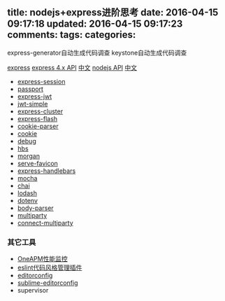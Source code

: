 title: nodejs+express进阶思考
date: 2016-04-15 09:17:18
updated: 2016-04-15 09:17:23
comments:
tags:
categories:
---

express-generator自动生成代码调查
keystone自动生成代码调查

[express](http://expressjs.com/)
[express 4.x API](http://expressjs.com/en/api.html) [中文](http://www.expressjs.com.cn/4x/api.html)
[nodejs API](https://nodejs.org/docs/latest/api/) [中文](http://nodeapi.ucdok.com/#/api/)

+ [express-session](https://www.npmjs.com/package/express-session)
+ [passport](https://www.npmjs.com/package/passport)
+ [express-jwt](https://www.npmjs.com/package/express-jwt)
+ [jwt-simple](https://www.npmjs.com/package/jwt-simple)
+ [express-cluster](https://www.npmjs.com/package/express-cluster)
+ [express-flash](https://www.npmjs.com/package/express-flash)
+ [cookie-parser](https://www.npmjs.com/package/cookie-parser)
+ [cookie](https://www.npmjs.com/package/cookie)
+ [debug](https://www.npmjs.com/package/debug)
+ [hbs](https://www.npmjs.com/package/hbs)
+ [morgan](https://www.npmjs.com/package/morgan)
+ [serve-favicon](https://www.npmjs.com/package/serve-favicon)
+ [express-handlebars](https://www.npmjs.com/package/express-handlebars)
+ [mocha](https://www.npmjs.com/package/mocha)
+ [chai](https://www.npmjs.com/package/chai)
+ [lodash](https://www.npmjs.com/package/lodash)
+ [dotenv](https://www.npmjs.com/package/dotenv)
+ [body-parser](https://www.npmjs.com/package/body-parser)
+ [multiparty](https://www.npmjs.com/package/multiparty)
+ [connect-multiparty](https://www.npmjs.com/package/connect-multiparty)

### 其它工具

+ [OneAPM性能监控](http://news.oneapm.com/nodejs-express/)
+ [eslint代码风格管理插件](https://www.npmjs.com/package/eslint-config-airbnb)
+ [editorconfig](http://editorconfig.org/)
+ [sublime-editorconfig](https://packagecontrol.io/packages/EditorConfig)
+ supervisor